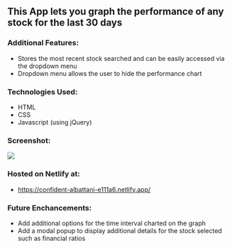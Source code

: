 ## This App lets you graph the performance of any stock for the last 30 days

### Additional Features:

- Stores the most recent stock searched and can be easily accessed via the dropdown menu
- Dropdown menu allows the user to hide the performance chart

### Technologies Used:

- HTML
- CSS
- Javascript (using jQuery)

### Screenshot:

<img src='https://i.imgur.com/foJeeHL.png'>

### Hosted on Netlify at:

- https://confident-albattani-e111a6.netlify.app/

### Future Enchancements:

- Add additional options for the time interval charted on the graph
- Add a modal popup to display additional details for the stock selected such as financial ratios
